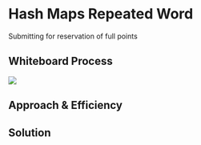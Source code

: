 # Hash Maps Repeated Word

Submitting for reservation of full points

## Whiteboard Process

![](/javascript/sorts/)

## Approach & Efficiency



## Solution

